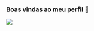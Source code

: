 ### Boas vindas ao meu perfil 💜

![](
https://media.tenor.com/aurFsg5kBvYAAAAd/kaiser-ordemparanormal.gif)
